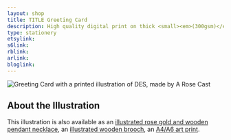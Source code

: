 ```yaml
---
layout: shop
title: TITLE Greeting Card
description: High quality digital print on thick <small><em>(300gsm)</em></small> silk card. A6 in size. Blank inside, with logo on back. Comes with a kraft envelope, in a protective cello bag.<br><br>A6 in size <small><em>(21 x 29.7cm or 8.3 x 11.7in)(14.8 x 10.5cm or 4.1 x 5.8in)</em></small>
type: stationery
etsylink: 
s6link: 
rblink: 
arlink: 
bloglink: 
---
```


<div class="carosel">
    <img src="/assets/shop/IMG.jpg" alt="Greeting Card with a printed illustration of DES, made by A Rose Cast" title="Greeting Card with a printed illustration of DES, hand-made by @arosecast">
</div>

<h2>About the Illustration</h2>


This illustration is also available as an [illustrated rose gold and wooden pendant necklace](), an [illustrated wooden brooch](), an [A4/A6 art print]().